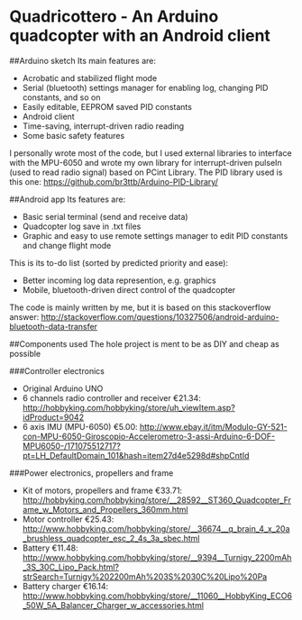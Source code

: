 # Quadricottero - An Arduino quadcopter with an Android client

##Arduino sketch
Its main features are:
* Acrobatic and stabilized flight mode
* Serial (bluetooth) settings manager for enabling log, changing PID constants, and so on
* Easily editable, EEPROM saved PID constants
* Android client
* Time-saving, interrupt-driven radio reading
* Some basic safety features

I personally wrote most of the code, but I used external libraries to interface with the MPU-6050 and wrote my own library for interrupt-driven pulseIn (used to read radio signal) based on PCint Library. The PID library used is this one: https://github.com/br3ttb/Arduino-PID-Library/

##Android app
Its features are:
* Basic serial terminal (send and receive data)
* Quadcopter log save in .txt files
* Graphic and easy to use remote settings manager to edit PID constants and change flight mode

This is its to-do list (sorted by predicted priority and ease):
* Better incoming log data represention, e.g. graphics
* Mobile, bluetooth-driven direct control of the quadcopter

The code is mainly written by me, but it is based on this stackoverflow answer: http://stackoverflow.com/questions/10327506/android-arduino-bluetooth-data-transfer

##Components used
The hole project is ment to be as DIY and cheap as possible

###Controller electronics
* Original Arduino UNO
* 6 channels radio controller and receiver €21.34: http://hobbyking.com/hobbyking/store/uh_viewItem.asp?idProduct=9042
* 6 axis IMU (MPU-6050) €5.00: http://www.ebay.it/itm/Modulo-GY-521-con-MPU-6050-Giroscopio-Accelerometro-3-assi-Arduino-6-DOF-MPU6050-/171075512717?pt=LH_DefaultDomain_101&hash=item27d4e5298d#shpCntId

###Power electronics, propellers and frame
* Kit of motors, propellers and frame €33.71: http://hobbyking.com/hobbyking/store/__28592__ST360_Quadcopter_Frame_w_Motors_and_Propellers_360mm.html
* Motor controller €25.43: http://www.hobbyking.com/hobbyking/store/__36674__q_brain_4_x_20a_brushless_quadcopter_esc_2_4s_3a_sbec.html
* Battery €11.48: http://www.hobbyking.com/hobbyking/store/__9394__Turnigy_2200mAh_3S_30C_Lipo_Pack.html?strSearch=Turnigy%202200mAh%203S%2030C%20Lipo%20Pa
* Battery charger €16.14: http://www.hobbyking.com/hobbyking/store/__11060__HobbyKing_ECO6_50W_5A_Balancer_Charger_w_accessories.html
